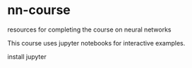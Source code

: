 # nn-course
resources for completing the course on neural networks

This course uses jupyter notebooks for interactive examples. 

install jupyter


